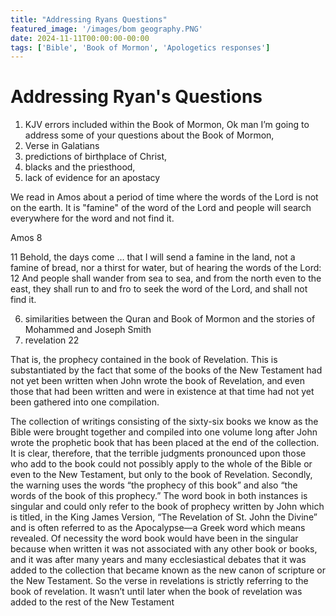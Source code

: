 ```yaml
---
title: "Addressing Ryans Questions"
featured_image: '/images/bom geography.PNG'
date: 2024-11-11T00:00:00-00:00
tags: ['Bible', 'Book of Mormon', 'Apologetics responses']
---
```


# Addressing Ryan's Questions

1. KJV errors included within the Book of Mormon, 
Ok man I’m going to address some of your questions about the Book of Mormon, 
2. Verse in Galatians 
3. predictions of birthplace of Christ, 
4. blacks and the priesthood, 
5. lack of evidence for an apostacy

We read in Amos about a period of time where the words of the Lord is not on the earth. It is "famine" of the word of the Lord and people will search everywhere for the word and not find it. 

Amos 8

11 Behold, the days come … that I will send a famine in the land, not a famine of bread, nor a thirst for water, but of hearing the words of the Lord:
12 And people shall wander from sea to sea, and from the north even to the east, they shall run to and fro to seek the word of the Lord, and shall not find it.

6. similarities between the Quran and Book of Mormon and the stories of Mohammed and Joseph Smith
7. revelation 22

That is, the prophecy contained in the book of Revelation. This is substantiated by the fact that some of the books of the New Testament had not yet been written when John wrote the book of Revelation, and even those that had been written and were in existence at that time had not yet been gathered into one compilation.

The collection of writings consisting of the sixty-six books we know as the Bible were brought together and compiled into one volume long after John wrote the prophetic book that has been placed at the end of the collection. It is clear, therefore, that the terrible judgments pronounced upon those who add to the book could not possibly apply to the whole of the Bible or even to the New Testament, but only to the book of Revelation. Secondly, the warning uses the words “the prophecy of this book” and also “the words of the book of this prophecy.” The word book in both instances is singular and could only refer to the book of prophecy written by John which is titled, in the King James Version, “The Revelation of St. John the Divine” and is often referred to as the Apocalypse—a Greek word which means revealed. Of necessity the word book would have been in the singular because when written it was not associated with any other book or books, and it was after many years and many ecclesiastical debates that it was added to the collection that became known as the new canon of scripture or the New Testament. So the verse in revelations is strictly referring to the book of revelation. It wasn’t until later when the book of revelation was added to the rest of the New Testament

<!-- git add .;git commit -m f;git push; -->